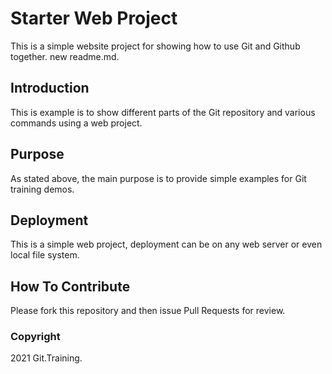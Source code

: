 # Starter Web Project

This is a simple website project for
showing how to use Git and Github together.
new readme.md.
## Introduction

This is example is to show different parts
of the Git repository and various commands
using a web project.

## Purpose

As stated above, the main purpose is to
provide simple examples for Git training
demos.
## Deployment

This is a simple web project, deployment
can be on any web server or even local
file system.
## How To Contribute

Please fork this repository and then issue Pull Requests for
review.


### Copyright

2021 Git.Training.